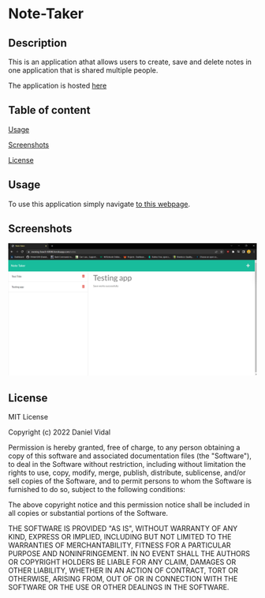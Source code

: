 # Note-Taker

## Description
This is an application athat allows users to create, save and delete notes in one application that is shared multiple people.

The application is hosted [here](https://evening-beach-60046.herokuapp.com/notes)

## Table of content
[Usage](#usage)

[Screenshots](#screenshots)

[License](#license)


## Usage
To use this application simply navigate [to this webpage](https://evening-beach-60046.herokuapp.com/notes).


## Screenshots
![Note Taker Screenshot](./assets/images/note-taker-screenshot.png)

## License
MIT License

Copyright (c) 2022 Daniel Vidal

Permission is hereby granted, free of charge, to any person obtaining a copy
of this software and associated documentation files (the "Software"), to deal
in the Software without restriction, including without limitation the rights
to use, copy, modify, merge, publish, distribute, sublicense, and/or sell
copies of the Software, and to permit persons to whom the Software is
furnished to do so, subject to the following conditions:

The above copyright notice and this permission notice shall be included in all
copies or substantial portions of the Software.

THE SOFTWARE IS PROVIDED "AS IS", WITHOUT WARRANTY OF ANY KIND, EXPRESS OR
IMPLIED, INCLUDING BUT NOT LIMITED TO THE WARRANTIES OF MERCHANTABILITY,
FITNESS FOR A PARTICULAR PURPOSE AND NONINFRINGEMENT. IN NO EVENT SHALL THE
AUTHORS OR COPYRIGHT HOLDERS BE LIABLE FOR ANY CLAIM, DAMAGES OR OTHER
LIABILITY, WHETHER IN AN ACTION OF CONTRACT, TORT OR OTHERWISE, ARISING FROM,
OUT OF OR IN CONNECTION WITH THE SOFTWARE OR THE USE OR OTHER DEALINGS IN THE
SOFTWARE.
